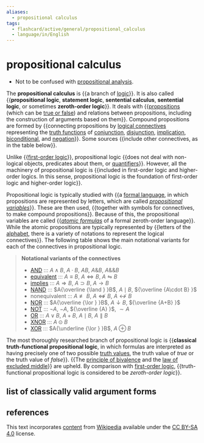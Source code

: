 ```yaml
---
aliases:
  - propositional calculus
tags:
  - flashcard/active/general/propositional_calculus
  - language/in/English
---
```


# propositional calculus

- Not to be confused with [propositional analysis](theory%20of%20descriptions.md).

The __propositional calculus__ is {{a branch of [logic](logic.md)}}. It is also called {{__propositional logic__, __statement logic__, __sentential calculus__, __sentential logic__, or sometimes __zeroth-order logic__}}. It deals with {{[propositions](proposition.md) (which can be [true or false](truth%20value.md)) and relations between propositions, including the construction of arguments based on them}}. Compound propositions are formed by {{connecting propositions by [logical connectives](logical%20connective.md) representing the [truth functions](truth%20function.md) of [conjunction](logical%20conjunction.md), [disjunction](logical%20disjunction.md), [implication](material%20conditional.md), [biconditional](logical%20biconditional.md), and [negation](negation.md)}}. Some sources {{include other connectives, as in the table below}}. <!--SR:!2024-11-25,57,310!2025-05-03,174,310!2024-11-16,50,310!2025-03-08,121,290!2025-04-21,169,310-->

Unlike {{[first-order logic](first-order%20logic.md)}}, propositional logic {{does not deal with non-logical objects, predicates about them, or [quantifiers](quantifier%20(logic).md)}}. However, all the machinery of propositional logic is {{included in first-order logic and higher-order logics. In this sense, propositional logic is the foundation of first-order logic and higher-order logic}}. <!--SR:!2024-11-24,56,310!2025-03-20,139,290!2024-11-29,60,310-->

Propositional logic is typically studied with {{a [formal language](formal%20language.md), in which propositions are represented by letters, which are called _[propositional variables](propositional%20variable.md)_}}. These are then used, {{together with symbols for connectives, to make compound propositions}}. Because of this, the propositional variables are called {{_[atomic formulas](atomic%20formula.md)_ of a formal zeroth-order language}}. While the atomic propositions are typically represented by {{letters of the [alphabet](alphabet.md), there is a variety of notations to represent the logical connectives}}. The following table shows the main notational variants for each of the connectives in propositional logic. <!--SR:!2024-11-26,58,310!2025-03-01,117,290!2025-02-26,122,290!2024-11-27,59,310-->

> __Notational variants of the connectives__
>
> - [AND](logical%20conjunction.md) ::: $A\land B$, $A\cdot B$, $AB$, $A\&B$, $A\&\&B$ <!--SR:!2024-12-01,62,310!2024-11-29,61,310-->
> - [equivalent](logical%20biconditional.md) ::: $A\equiv B$, $A\Leftrightarrow B$, $A\leftrightharpoons B$ <!--SR:!2024-11-22,55,310!2024-12-12,72,310-->
> - [implies](material%20conditional.md) ::: $A\Rightarrow B$, $A\supset B$, $A\rightarrow B$ <!--SR:!2024-12-13,73,310!2024-11-20,53,310-->
> - [NAND](sheffer%20stroke.md) ::: $A{\overline {\land } }B$, $A\mid B$, ${\overline {A\cdot B} }$ <!--SR:!2025-02-04,107,290!2025-04-12,162,310-->
> - nonequivalent ::: $A\not \equiv B$, $A\not \Leftrightarrow B$, $A\nleftrightarrow B$ <!--SR:!2024-12-02,63,310!2024-11-21,54,310-->
> - [NOR](Logical%20NOR.md) ::: $A{\overline {\lor } }B$, $A\downarrow B$, ${\overline {A+B} }$ <!--SR:!2024-12-20,73,290!2025-02-28,124,290-->
> - [NOT](negation.md) ::: $\neg A$, $-A$, ${\overline {A} }$, $\sim A$ <!--SR:!2024-11-14,48,310!2024-11-15,49,310-->
> - [OR](logical%20disjunction.md) ::: $A\lor B$, $A+B$, $A\mid B$, $A\parallel B$ <!--SR:!2024-11-18,52,310!2024-12-08,68,310-->
> - [XNOR](XNOR%20gate.md) ::: $A\odot B$ <!--SR:!2025-02-03,98,270!2025-01-01,78,290-->
> - [XOR](exclusive%20or.md) ::: $A{\underline {\lor } }B$, $A\oplus B$ <!--SR:!2025-01-02,77,270!2025-01-17,94,290-->

The most thoroughly researched branch of propositional logic is {{__classical truth-functional propositional logic__, in which formulas are interpreted as having precisely one of two possible [truth values](truth%20value.md), the truth value of _true_ or the truth value of _false_}}. {{The [principle of bivalence](principle%20of%20bivalence.md) and the [law of excluded middle](law%20of%20excluded%20middle.md)}} are upheld. By comparison with [first-order logic](first-order%20logic.md), {{truth-functional propositional logic is considered to be _zeroth-order logic_}}. <!--SR:!2025-02-19,111,290!2024-11-28,60,310!2025-04-18,165,310-->

## list of classically valid argument forms

## references

This text incorporates [content](https://en.wikipedia.org/wiki/propositional_calculus) from [Wikipedia](Wikipedia.md) available under the [CC BY-SA 4.0](https://creativecommons.org/licenses/by-sa/4.0/) license.
